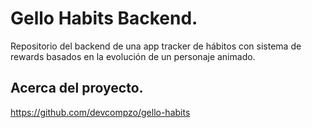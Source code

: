 # Gello Habits Backend.

Repositorio del backend de una app tracker de hábitos con sistema de rewards basados en la evolución de un personaje animado.

## Acerca del proyecto.

https://github.com/devcompzo/gello-habits

